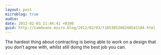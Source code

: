 ```yaml
---
layout: post
microblog: true
audio: 
date: 2012-02-03 11:44:41 +0100
guid: http://samdeane.micro.blog/2012/02/03/t165385208248541184.html
---
```

The hardest thing about contracting is being able to work on a design that you don’t agree with, whilst still doing the best job you can.
